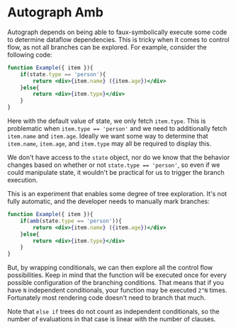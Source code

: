 # Autograph Amb

Autograph depends on being able to faux-symbolically execute some code to determine dataflow dependencies. This is tricky when it comes to control flow, as not all branches can be explored. For example, consider the following code:

```jsx
function Example({ item }){
    if(state.type == 'person'){
        return <div>{item.name} ({item.age})</div>
    }else{
        return <div>{item.type}</div>
    }
}
```

Here with the default value of state, we only fetch `item.type`. This is problematic when `item.type == 'person'` and we need to additionally fetch `item.name` and `item.age`. Ideally we want some way to determine that `item.name`, `item.age`, and `item.type` may all be required to display this.

We don't have access to the `state` object, nor do we know that the behavior changes based on whether or not `state.type == 'person'`, so even if we could manipulate state, it wouldn't be practical for us to trigger the branch execution. 

This is an experiment that enables some degree of tree exploration. It's not fully automatic, and the developer needs to manually mark branches:


```jsx
function Example({ item }){
    if(amb(state.type == 'person')){
        return <div>{item.name} ({item.age})</div>
    }else{
        return <div>{item.type}</div>
    }
}
```

But, by wrapping conditionals, we can then explore all the control flow possibilities. Keep in mind that the function will be executed once for every possible configuration of the branching conditions. That means that if you have `N` independent conditionals, your function may be executed `2^N` times. Fortunately most rendering code doesn't need to branch that much. 

Note that `else if` trees do not count as independent conditionals, so the number of evaluations in that case is linear with the number of clauses. 




